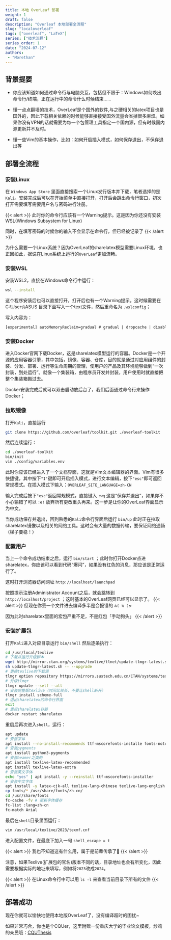 ```yaml
---
title: 本地 OverLeaf 部署
weight: 1
draft: false
description: "Overleaf 本地部署全流程"
slug: "localoverleaf"
tags: ["overleaf", "LaTeX"]
series: ["技术流程"]
series_order: 1
date: "2024-07-12"
authors:
 - "Morethan"
---
```


## 背景提要

- 你应该知道如何通过命令行与电脑交互，包括但不限于：Windows如何唤出命令行/终端，正在运行中的命令什么时候结束......

- 懂一点点翻墙的技术，OverLeaf是个国外的软件,与之硬相关的latex项目也是国外的，因此下载相关依赖的时候能够直接接受国外流量会省掉很多麻烦。如果你没有VPN的话就需要为每一个包管理工具指定一个国内源，但有时候国内源更新并不及时。

- 懂一些Vim的基本操作，比如：如何开启插入模式，如何保存退出，不保存退出等


## 部署全流程

### 安装Linux
在 `Windows App Store` 里面直接搜索一个Linux发行版本并下载，笔者选择的是`Kali`。安装完成后可以在开始菜单中直接打开，打开后会跳出命令行窗口，初次打开需要填写需要用户名与密码进行注册。

{{< alert >}}
此时你的命令行应该有一个Warning提示。这是因为你还没有安装WSL(Windows Subsystem for Linux)

同时，在填写密码的时候你的输入不会显示在命令行，但已经被记录了
{{< /alert >}}

为什么需要一个Linux系统？因为OverLeaf的sharelatex模型需要Linux环境。也正因如此，据说在Linux系统上运行的`OverLeaf`更加流畅。

### 安装WSL
安装WSL2，直接在Windows命令行中运行：
```sh
wsl --install
```

这个程序安装后也可以直接打开，打开后也有一个Warning提示。这时候需要在 C:\Users\ASUS 目录下面写入一个text文件，然后重命名为 `.wslconfig`；

写入内容为：
```txt
[experimental] autoMemoryReclaim=gradual # gradual | dropcache | disabled networkingMode=mirrored dnsTunneling=true firewall=true autoProxy=true
```

### 安装Docker
进入Docker官网下载Docker，这是sharelatex模型运行的容器。Docker是一个开源的应用容器引擎，其中包括，镜像、容器、仓库，目的就是通过对应用组件的封装、分发、部署、运行等生命周期的管理，使用户的产品及其环境能够做到“一次封装，到处运行”。就像一个集装箱，由程序员开发并封装，用户使用时就直接把整个集装箱搬过去。

Docker安装完成后就可以双击启动放后台了，我们后面通过命令行来操作Docker；

### 拉取镜像

打开`Kali`，直接运行
``` sh
git clone https://github.com/overleaf/toolkit.git ./overleaf-toolkit
```

然后连续运行：
```sh
cd ./overleaf-toolkit
bin/init
vim ./config/variables.env
```

此时你应该已经进入了一个文档界面，这就是Vim文本编辑器的界面。Vim有很多快捷键，其中按下`"I"`键即可开启插入模式，进行文本编辑，按下`"esc"`即可返回常规模式。在插入模式下输入：`OVERLEAF_SITE_LANGUAGE=zh-CN`

输入完成后按下`"esc"`返回常规模式，直接键入 `:wq` 这是“保存并退出”，如果你不小心输错了可以 `:e!` 放弃所有更改重头再来。这一步是让你的OverLeaf界面显示为中文。

当你成功保存并退出，回到熟悉的`Kali`命令行界面后运行 `bin/up` 此时正在拉取sharelatex镜像以及相关的网络工具。这时会有大量的数据传输，要保证网络通畅（梯子要稳！）

### 配置用户
当上一个命令成功结束之后，运行 `bin/start` ；此时你打开Docker点进sharelatex，你应该可以看到代码“爆闪”，如果没有红色的消息，那应该是正常运行了。

这时打开浏览器访问网址 `http://localhost/launchpad` 

按照提示注册Administrator Account之后，就会跳转到 `http://localhost/project` ；这时基本的OverLeaf网页已经可以显示了。
{{<  alert  >}}
但现在你丢一个文件进去编译多半是会报错的 `ᕕ( ᐛ )ᕗ` 

因为此时sharelatex里面的宏包严重不足，不是红包「手动狗头」
{{<  /alert  >}}

### 安装扩展包

打开`Kali`进入对应目录运行 `bin/shell` 然后逐条执行：
```sh
cd /usr/local/texlive
# 下载并运行升级脚本
wget http://mirror.ctan.org/systems/texlive/tlnet/update-tlmgr-latest.sh
sh update-tlmgr-latest.sh -- --upgrade
# 更换texlive的下载源
tlmgr option repository https://mirrors.sustech.edu.cn/CTAN/systems/texlive/tlnet/
# 升级tlmgr
tlmgr update --self --all
# 安装完整版texlive（时间比较长，不要让shell断开）
tlmgr install scheme-full
# 退出sharelatex的命令行界面
exit
# 重启sharelatex容器
docker restart sharelatex
```

重启后再次进入`shell`，运行：
```sh
apt update
# 安装字体
apt install --no-install-recommends ttf-mscorefonts-installe fonts-noto texlive-fonts-recommended tex-gyre fonts-wqy-microhei fonts-wqy-zenhei fonts-noto-cjk fonts-noto-cjk-extra fonts-noto-color-emoji fonts-noto-extra fonts-noto-ui-core fonts-noto-ui-extra fonts-noto-unhinted fonts-texgyre
# 安装pygments
apt install python3-pygments
# 安装beamer之类的
apt install texlive-latex-recommended
apt install texlive-latex-extra
# 安装英文字体
echo "yes" | apt install -y --reinstall ttf-mscorefonts-installer
# 安装中文字体
apt install -y latex-cjk-all texlive-lang-chinese texlive-lang-english
cp fonts/* /usr/share/fonts/zh-cn/
cd /usr/share/fonts
fc-cache -fv # 更新字体缓存
fc-list :lang=zh-cn
fc-match Arial
```

最后在`shell`目录里面运行：
```sh
vim /usr/local/texlive/2023/texmf.cnf
```
进入配置文件，在最底下加入一句 `shell_escape = t`

{{< alert >}}
我也不知道这有什么用，属于是前辈传承了🤔
{{< /alert >}}

注意，如果Texlive(扩展包的官名)版本不同的话，目录地址也会有所变化，因此需要根据实际的地址来填写，例如将`2023`改成`2024`。

{{< alert >}}
在Linux命令行中可以用 `ls -l` 来查看当前目录下所有的文件
{{< /alert >}}

## 部署成功
现在你就可以愉快地使用本地版OverLeaf了，没有编译超时的困扰~

如果非常巧合，你也是个CQUer，这里附赠一份重庆大学的毕业论文模板，炒鸡的亲民哦：[CQUThesis](https://github.com/nanmu42/CQUThesis)
